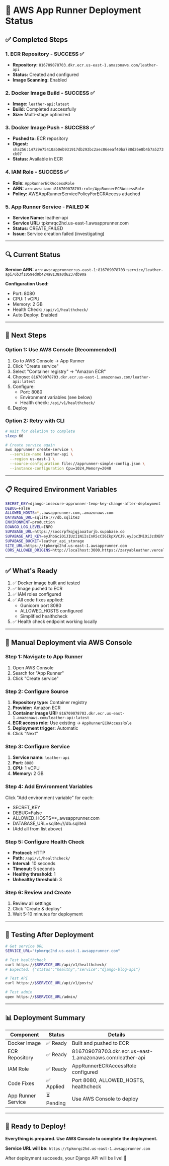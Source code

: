 # 🚀 AWS App Runner Deployment Status

## ✅ Completed Steps

### 1. ECR Repository - SUCCESS ✅
- **Repository:** `816709078703.dkr.ecr.us-east-1.amazonaws.com/leather-api`
- **Status:** Created and configured
- **Image Scanning:** Enabled

### 2. Docker Image Build - SUCCESS ✅
- **Image:** `leather-api:latest`
- **Build:** Completed successfully
- **Size:** Multi-stage optimized

### 3. Docker Image Push - SUCCESS ✅
- **Pushed to:** ECR repository
- **Digest:** `sha256:14729e75410ab0eb931917db293bc2aec06eeaf40ba788d26e8b4b7a5273cb07`
- **Status:** Available in ECR

### 4. IAM Role - SUCCESS ✅
- **Role:** `AppRunnerECRAccessRole`
- **ARN:** `arn:aws:iam::816709078703:role/AppRunnerECRAccessRole`
- **Policy:** AWSAppRunnerServicePolicyForECRAccess attached

### 5. App Runner Service - FAILED ❌
- **Service Name:** leather-api
- **Service URL:** tpkmrqc2hd.us-east-1.awsapprunner.com
- **Status:** CREATE_FAILED
- **Issue:** Service creation failed (investigating)

---

## 🔍 Current Status

**Service ARN:** `arn:aws:apprunner:us-east-1:816709078703:service/leather-api/6b3f1059ed0b424a8138a0d6237db90a`

**Configuration Used:**
- Port: 8080
- CPU: 1 vCPU
- Memory: 2 GB
- Health Check: `/api/v1/healthcheck/`
- Auto Deploy: Enabled

---

## 🎯 Next Steps

### Option 1: Use AWS Console (Recommended)
1. Go to AWS Console → App Runner
2. Click "Create service"
3. Select "Container registry" → "Amazon ECR"
4. Choose: `816709078703.dkr.ecr.us-east-1.amazonaws.com/leather-api:latest`
5. Configure:
   - Port: 8080
   - Environment variables (see below)
   - Health check: `/api/v1/healthcheck/`
6. Deploy

### Option 2: Retry with CLI
```bash
# Wait for deletion to complete
sleep 60

# Create service again
aws apprunner create-service \
  --service-name leather-api \
  --region us-east-1 \
  --source-configuration file://apprunner-simple-config.json \
  --instance-configuration Cpu=1024,Memory=2048
```

---

## 📋 Required Environment Variables

```bash
SECRET_KEY=django-insecure-apprunner-temp-key-change-after-deployment
DEBUG=False
ALLOWED_HOSTS=*,.awsapprunner.com,.amazonaws.com
DATABASE_URL=sqlite:///db.sqlite3
ENVIRONMENT=production
DJANGO_LOG_LEVEL=INFO
SUPABASE_URL=https://soccrpfkqjqjaoaturjb.supabase.co
SUPABASE_API_KEY=eyJhbGciOiJIUzI1NiIsInR5cCI6IkpXVCJ9.eyJpc3MiOiJzdXBhYmFzZSIsInJlZiI6InNvY2NycGZrcWpxamFvYXR1cmpiIiwicm9sZSI6ImFub24iLCJpYXQiOjE3NjAwMTMxODksImV4cCI6MjA3NTU4OTE4OX0.u7HCVr6Na0wSuapw_fb3tCu38B23AIhnQgjP8f1F5e0
SUPABASE_BUCKET=leather_api_storage
SITE_URL=https://tpkmrqc2hd.us-east-1.awsapprunner.com
CORS_ALLOWED_ORIGINS=http://localhost:3000,https://zaryableather.vercel.app
```

---

## ✅ What's Ready

1. ✅ Docker image built and tested
2. ✅ Image pushed to ECR
3. ✅ IAM roles configured
4. ✅ All code fixes applied:
   - Gunicorn port 8080
   - ALLOWED_HOSTS configured
   - Simplified healthcheck
5. ✅ Health check endpoint working locally

---

## 🎯 Manual Deployment via AWS Console

### Step 1: Navigate to App Runner
1. Open AWS Console
2. Search for "App Runner"
3. Click "Create service"

### Step 2: Configure Source
1. **Repository type:** Container registry
2. **Provider:** Amazon ECR
3. **Container image URI:** `816709078703.dkr.ecr.us-east-1.amazonaws.com/leather-api:latest`
4. **ECR access role:** Use existing → `AppRunnerECRAccessRole`
5. **Deployment trigger:** Automatic
6. Click "Next"

### Step 3: Configure Service
1. **Service name:** `leather-api`
2. **Port:** `8080`
3. **CPU:** 1 vCPU
4. **Memory:** 2 GB

### Step 4: Add Environment Variables
Click "Add environment variable" for each:
- SECRET_KEY
- DEBUG=False
- ALLOWED_HOSTS=*,.awsapprunner.com
- DATABASE_URL=sqlite:///db.sqlite3
- (Add all from list above)

### Step 5: Configure Health Check
- **Protocol:** HTTP
- **Path:** `/api/v1/healthcheck/`
- **Interval:** 10 seconds
- **Timeout:** 5 seconds
- **Healthy threshold:** 1
- **Unhealthy threshold:** 3

### Step 6: Review and Create
1. Review all settings
2. Click "Create & deploy"
3. Wait 5-10 minutes for deployment

---

## 🧪 Testing After Deployment

```bash
# Get service URL
SERVICE_URL="tpkmrqc2hd.us-east-1.awsapprunner.com"

# Test healthcheck
curl https://$SERVICE_URL/api/v1/healthcheck/
# Expected: {"status":"healthy","service":"django-blog-api"}

# Test API
curl https://$SERVICE_URL/api/v1/posts/

# Test admin
open https://$SERVICE_URL/admin/
```

---

## 📊 Deployment Summary

| Component | Status | Details |
|-----------|--------|---------|
| Docker Image | ✅ Ready | Built and pushed to ECR |
| ECR Repository | ✅ Ready | 816709078703.dkr.ecr.us-east-1.amazonaws.com/leather-api |
| IAM Role | ✅ Ready | AppRunnerECRAccessRole configured |
| Code Fixes | ✅ Applied | Port 8080, ALLOWED_HOSTS, healthcheck |
| App Runner Service | ⏳ Pending | Use AWS Console to deploy |

---

## 🎉 Ready to Deploy!

**Everything is prepared. Use AWS Console to complete the deployment.**

**Service URL will be:** `https://tpkmrqc2hd.us-east-1.awsapprunner.com`

After deployment succeeds, your Django API will be live! 🚀